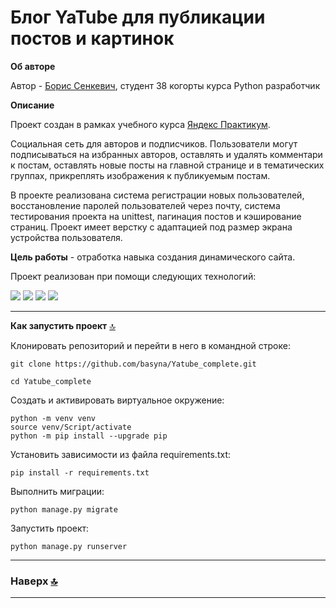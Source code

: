 # Блог YaTube для публикации постов и картинок

**Об авторе**

Автор  - [Борис Сенкевич](https://github.com/basyna), студент 38 когорты курса Python разработчик

**Описание**

Проект создан в рамках учебного курса [Яндекс Практикум](https://practicum.yandex.ru/).

Социальная сеть для авторов и подписчиков. Пользователи могут подписываться на избранных авторов, оставлять и удалять комментари к постам, оставлять новые посты на главной странице и в тематических группах, прикреплять изображения к публикуемым постам.

В проекте реализована система регистрации новых пользователей, восстановление паролей пользователей через почту, система тестирования проекта на unittest, пагинация постов и кэширование страниц. Проект имеет верстку с адаптацией под размер экрана устройства пользователя. 

**Цель работы** - отработка навыка создания динамического сайта.

Проект реализован при помощи следующих технологий:

<img src="https://img.shields.io/badge/SQLite-07405E?style=for-the-badge&logo=sqlite&logoColor=white"/>
<img src="https://img.shields.io/badge/Django-092E20?style=for-the-badge&logo=django&logoColor=green"/>
<img src="https://img.shields.io/badge/Slack-4A154B?style=for-the-badge&logo=slack&logoColor=white"/>
<img src="https://img.shields.io/badge/VSCode-0078D4?style=for-the-badge&logo=visual%20studio%20code&logoColor=white"/>

------------------------------------------------------------------------------
**Как запустить проект** [🔝](#Cозданиe-API-для-доступа-к-блогу)


Клонировать репозиторий и перейти в него в командной строке:

```
git clone https://github.com/basyna/Yatube_complete.git
```

```
cd Yatube_complete
```

Cоздать и активировать виртуальное окружение:

```
python -m venv venv
source venv/Script/activate
python -m pip install --upgrade pip
```

Установить зависимости из файла requirements.txt:

```
pip install -r requirements.txt
```

Выполнить миграции:

```
python manage.py migrate
```

Запустить проект:

```
python manage.py runserver
```

------------------------------------------------------------------------------
### Наверх [🔝](#Cозданиe-API-для-доступа-к-блогу)

------------------------------------------------------------------------------
